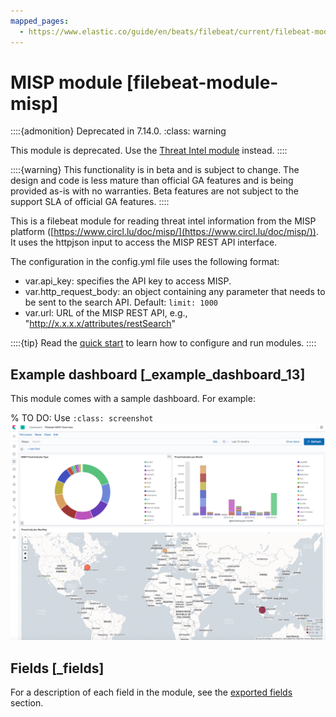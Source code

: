 ```yaml
---
mapped_pages:
  - https://www.elastic.co/guide/en/beats/filebeat/current/filebeat-module-misp.html
---
```


<!-- This file is generated! See scripts/docs_collector.py -->

# MISP module [filebeat-module-misp]

::::{admonition} Deprecated in 7.14.0.
:class: warning

This module is deprecated. Use the [Threat Intel module](/reference/filebeat/filebeat-module-threatintel.md) instead.
::::


::::{warning}
This functionality is in beta and is subject to change. The design and code is less mature than official GA features and is being provided as-is with no warranties. Beta features are not subject to the support SLA of official GA features.
::::


This is a filebeat module for reading threat intel information from the MISP platform ([https://www.circl.lu/doc/misp/](https://www.circl.lu/doc/misp/)). It uses the httpjson input to access the MISP REST API interface.

The configuration in the config.yml file uses the following format:

* var.api_key: specifies the API key to access MISP.
* var.http_request_body: an object containing any parameter that needs to be sent to the search API. Default: `limit: 1000`
* var.url: URL of the MISP REST API, e.g., "http://x.x.x.x/attributes/restSearch"

::::{tip}
Read the [quick start](/reference/filebeat/filebeat-installation-configuration.md) to learn how to configure and run modules.
::::



## Example dashboard [_example_dashboard_13]

This module comes with a sample dashboard. For example:

% TO DO: Use `:class: screenshot`
![kibana misp](images/kibana-misp.png)

## Fields [_fields]

For a description of each field in the module, see the [exported fields](/reference/filebeat/exported-fields-misp.md) section.
